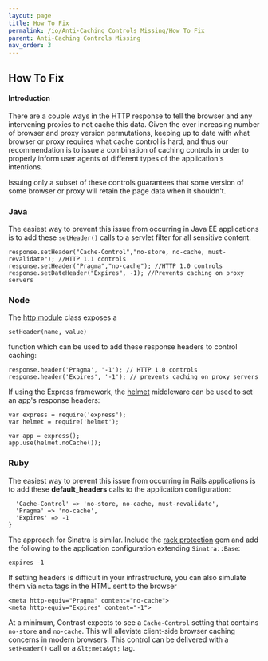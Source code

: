 ```yaml
---
layout: page
title: How To Fix
permalink: /io/Anti-Caching Controls Missing/How To Fix
parent: Anti-Caching Controls Missing
nav_order: 3
---
```


## How To Fix 

#### Introduction   



There are a couple ways in the HTTP response to tell the browser and any intervening proxies to not cache this data. 
Given the ever increasing number of browser and proxy version permutations, keeping up to date with what browser or proxy requires
what cache control is hard, and thus our recommendation is to issue a combination of caching controls in
order to properly inform user agents of different types of the application's intentions.

Issuing only a subset of these controls guarantees that some version of some browser or proxy will retain the page data when it shouldn't.


### Java  



The easiest way to prevent this issue from occurring in Java EE applications is to add these ```setHeader()``` calls to a servlet filter for all sensitive content:

```
response.setHeader("Cache-Control","no-store, no-cache, must-revalidate"); //HTTP 1.1 controls
response.setHeader("Pragma","no-cache"); //HTTP 1.0 controls
response.setDateHeader("Expires", -1); //Prevents caching on proxy servers 
```


### Node  





The [http module](https://nodejs.org/api/http.html#http_class_http_serverresponse) class exposes a 
```
setHeader(name, value)
```
function which can be used to add these response headers to control caching:


```response.header('Cache-Control', 'private, no-store, no-cache, must-revalidate'); // HTTP 1.1 controls
response.header('Pragma', '-1'); // HTTP 1.0 controls
response.header('Expires', '-1'); // prevents caching on proxy servers
```


If using the Express framework, the [helmet](https://www.npmjs.com/package/helmet) middleware can be used to set an app's response headers:
```
var express = require('express');
var helmet = require('helmet');

var app = express();
app.use(helmet.noCache());
```


### Ruby  


The easiest way to prevent this issue from occurring in Rails applications is to add these
**default_headers** calls to the application configuration:


```config.action_dispatch.default_headers = {
  'Cache-Control' => 'no-store, no-cache, must-revalidate',
  'Pragma' => 'no-cache',
  'Expires' => -1
}
```

The approach for Sinatra is similar. Include the [rack protection](https://github.com/sinatra/sinatra/tree/master/rack-protection) gem and add the following to the application configuration extending ```Sinatra::Base```:
```cache_control :no_cache, :no_store, :must_revalidate
expires -1
```


If setting headers is difficult in your infrastructure, you can also simulate them via ```meta``` tags in the HTML sent to the browser

```<meta http-equiv="Cache-Control" content="no-store, no-cache, must-revalidate">
<meta http-equiv="Pragma" content="no-cache">
<meta http-equiv="Expires" content="-1">
```

At a minimum, Contrast expects to see a ```Cache-Control``` setting that contains ```no-store``` and ```no-cache```. This will alleviate client-side browser caching concerns in modern browsers. This control can be delivered with a ```setHeader()``` call or a ```&lt;meta&gt;``` tag.

